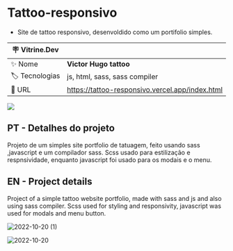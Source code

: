 # Tattoo-responsivo
- Site de tattoo responsivo, desenvoldido como um portifolio simples.

| :placard: Vitrine.Dev |     |
| -------------  | --- |
| :sparkles: Nome        | **Victor Hugo tattoo**
| :label: Tecnologias | js, html, sass, sass compiler
| :rocket: URL         | https://tattoo-responsivo.vercel.app/index.html

<!-- Inserir imagem com a #vitrinedev ao final do link -->
![](https://via.placeholder.com/1200x500.png?text=imagem+lindona+do+meu+projeto#vitrinedev)

## PT - Detalhes do projeto
Projeto de um simples site portfolio de tatuagem, feito usando sass ,javascript e um compilador sass.
Scss usado para estilização e respnsividade, enquanto javascript foi usado para os modais e o menu.

## EN - Project details
Project of a simple tattoo website portfolio, made with sass and js and also using sass compiler.
Scss used for styling and responsivity, javascript was used for modals and menu button.

![2022-10-20 (1)](https://user-images.githubusercontent.com/103390905/196943255-0cd9670f-b3fb-43c7-aa2e-3d25d7dfc2ce.png#vitrinedev)

![2022-10-20](https://user-images.githubusercontent.com/103390905/196943266-6d72958f-8125-4be1-ab1d-49daffaf2c8f.png)
<br><br><br>
